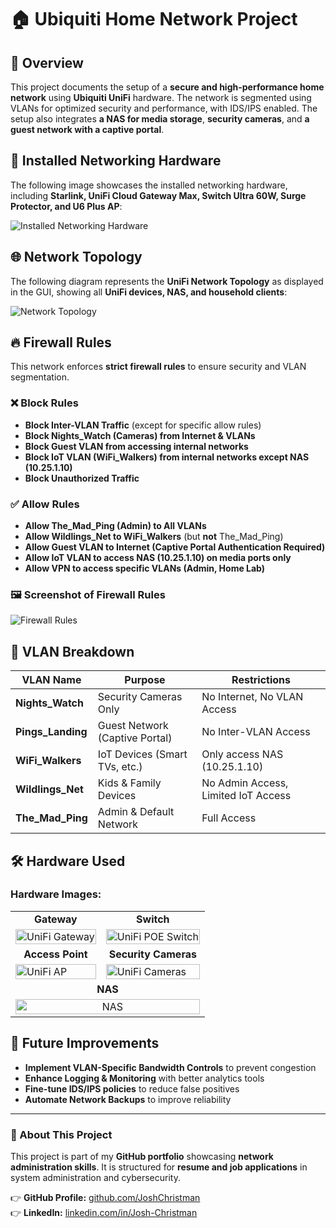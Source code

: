 # 🏠 Ubiquiti Home Network Project

## 📌 Overview
This project documents the setup of a **secure and high-performance home network** using **Ubiquiti UniFi** hardware. The network is segmented using VLANs for optimized security and performance, with IDS/IPS enabled. The setup also integrates **a NAS for media storage**, **security cameras**, and **a guest network with a captive portal**.

## 📸 Installed Networking Hardware
The following image showcases the installed networking hardware, including **Starlink, UniFi Cloud Gateway Max, Switch Ultra 60W, Surge Protector, and U6 Plus AP**:

![Installed Networking Hardware](https://imgur.com/lbD3BSm.png)

## 🌐 Network Topology
The following diagram represents the **UniFi Network Topology** as displayed in the GUI, showing all **UniFi devices, NAS, and household clients**:

![Network Topology](https://imgur.com/MEX76hq.png)

## 🔥 Firewall Rules
This network enforces **strict firewall rules** to ensure security and VLAN segmentation.

### ❌ Block Rules
- **Block Inter-VLAN Traffic** (except for specific allow rules)
- **Block Nights_Watch (Cameras) from Internet & VLANs**
- **Block Guest VLAN from accessing internal networks**
- **Block IoT VLAN (WiFi_Walkers) from internal networks except NAS (10.25.1.10)**
- **Block Unauthorized Traffic**

### ✅ Allow Rules
- **Allow The_Mad_Ping (Admin) to All VLANs**
- **Allow Wildlings_Net to WiFi_Walkers** (but **not** The_Mad_Ping)
- **Allow Guest VLAN to Internet (Captive Portal Authentication Required)**
- **Allow IoT VLAN to access NAS (10.25.1.10) on media ports only**
- **Allow VPN to access specific VLANs (Admin, Home Lab)**

### 🖼️ Screenshot of Firewall Rules
![Firewall Rules](https://imgur.com/1OrmYJh.png)

## 🔄 VLAN Breakdown
| VLAN Name      | Purpose                        | Restrictions |
|---------------|--------------------------------|--------------|
| **Nights_Watch** | Security Cameras Only       | No Internet, No VLAN Access |
| **Pings_Landing** | Guest Network (Captive Portal) | No Inter-VLAN Access |
| **WiFi_Walkers** | IoT Devices (Smart TVs, etc.) | Only access NAS (10.25.1.10) |
| **Wildlings_Net** | Kids & Family Devices | No Admin Access, Limited IoT Access |
| **The_Mad_Ping** | Admin & Default Network | Full Access |

## 🛠️ Hardware Used
### Hardware Images:
<table>
  <tr>
    <td align="center"><b>Gateway</b></td>
    <td align="center"><b>Switch</b></td>
  </tr>
  <tr>
    <td><img src="https://imgur.com/dukUWK0.png" height="100%" width="100%" alt="UniFi Gateway"/></td>
    <td><img src="https://imgur.com/RLbTTHy.png" height="100%" width="100%" alt="UniFi POE Switch"/></td>
  </tr>
  <tr>
    <td align="center"><b>Access Point</b></td>
    <td align="center"><b>Security Cameras</b></td>
  </tr>
  <tr>
    <td><img src="https://imgur.com/tapENkg.png" height="100%" width="100%" alt="UniFi AP"/></td>
    <td><img src="https://imgur.com/RpbC73h.png" height="100%" width="100%" alt="UniFi Cameras"/></td>
  </tr>
  <tr>
    <td align="center" colspan="2"><b>NAS</b></td>
  </tr>
  <tr>
    <td align="center" colspan="2"><img src="https://imgur.com/D0IyJud" height="100%" width="100%" alt="NAS"/></td>
  </tr>
</table>

## 🔮 Future Improvements
- **Implement VLAN-Specific Bandwidth Controls** to prevent congestion
- **Enhance Logging & Monitoring** with better analytics tools
- **Fine-tune IDS/IPS policies** to reduce false positives
- **Automate Network Backups** to improve reliability

---

### 🚀 About This Project
This project is part of my **GitHub portfolio** showcasing **network administration skills**. It is structured for **resume and job applications** in system administration and cybersecurity. 

👉 **GitHub Profile:** [github.com/JoshChristman](https://github.com/JoshChristman)  
👉 **LinkedIn:** [linkedin.com/in/Josh-Christman](https://www.linkedin.com/in/Josh-Christman)
